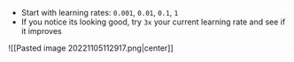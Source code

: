 - Start with learning rates: `0.001`, `0.01`, `0.1`, `1`
- If you notice its looking good, try `3x` your current learning rate and see if it improves

![[Pasted image 20221105112917.png|center]]

